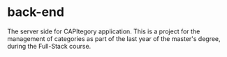 # back-end
The server side for CAPItegory application.
This is a project for the management of categories as part of the last year of the master's degree, during the Full-Stack course.
